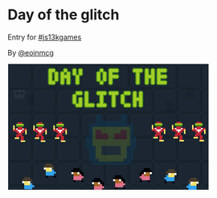 # Day of the glitch

Entry for [#js13kgames](https://js13kgames.com)

By [@eoinmcg](https://twitter.com/eoinmcg)

![Screenshot](https://github.com/eoinmcg/dayoftheglitch/raw/master/cover.png)
